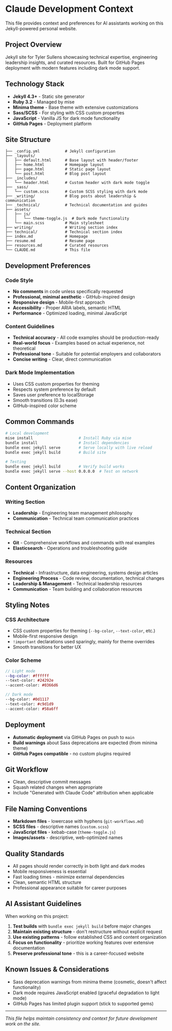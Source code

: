 # Claude Development Context

This file provides context and preferences for AI assistants working on this Jekyll-powered personal website.

## Project Overview

Jekyll site for Tyler Sullens showcasing technical expertise, engineering leadership insights, and curated resources. Built for GitHub Pages deployment with modern features including dark mode support.

## Technology Stack

- **Jekyll 4.3+** - Static site generator
- **Ruby 3.2** - Managed by mise
- **Minima theme** - Base theme with extensive customizations
- **Sass/SCSS** - For styling with CSS custom properties
- **JavaScript** - Vanilla JS for dark mode functionality
- **GitHub Pages** - Deployment platform

## Site Structure

```
├── _config.yml           # Jekyll configuration
├── _layouts/
│   ├── default.html      # Base layout with header/footer
│   ├── home.html         # Homepage layout
│   ├── page.html         # Static page layout
│   └── post.html         # Blog post layout
├── _includes/
│   └── header.html       # Custom header with dark mode toggle
├── _sass/
│   └── custom.scss       # Custom SCSS styling with dark mode
├── _writing/             # Blog posts about leadership & communication
├── _technical/           # Technical documentation and guides
├── assets/
│   ├── js/
│   │   └── theme-toggle.js  # Dark mode functionality
│   └── main.scss         # Main stylesheet
├── writing/              # Writing section index
├── technical/            # Technical section index
├── index.md              # Homepage
├── resume.md             # Resume page
├── resources.md          # Curated resources
└── CLAUDE.md             # This file
```

## Development Preferences

### Code Style
- **No comments** in code unless specifically requested
- **Professional, minimal aesthetic** - GitHub-inspired design
- **Responsive design** - Mobile-first approach
- **Accessibility** - Proper ARIA labels, semantic HTML
- **Performance** - Optimized loading, minimal JavaScript

### Content Guidelines
- **Technical accuracy** - All code examples should be production-ready
- **Real-world focus** - Examples based on actual experience, not theoretical
- **Professional tone** - Suitable for potential employers and collaborators
- **Concise writing** - Clear, direct communication

### Dark Mode Implementation
- Uses CSS custom properties for theming
- Respects system preference by default
- Saves user preference to localStorage
- Smooth transitions (0.3s ease)
- GitHub-inspired color scheme

## Common Commands

```bash
# Local development
mise install                    # Install Ruby via mise
bundle install                  # Install dependencies
bundle exec jekyll serve        # Serve locally with live reload
bundle exec jekyll build        # Build site

# Testing
bundle exec jekyll build        # Verify build works
bundle exec jekyll serve --host 0.0.0.0  # Test on network
```

## Content Organization

### Writing Section
- **Leadership** - Engineering team management philosophy
- **Communication** - Technical team communication practices

### Technical Section  
- **Git** - Comprehensive workflows and commands with real examples
- **Elasticsearch** - Operations and troubleshooting guide

### Resources
- **Technical** - Infrastructure, data engineering, systems design articles
- **Engineering Process** - Code review, documentation, technical changes
- **Leadership & Management** - Technical leadership resources
- **Communication** - Team building and collaboration resources

## Styling Notes

### CSS Architecture
- CSS custom properties for theming (`--bg-color`, `--text-color`, etc.)
- Mobile-first responsive design
- `!important` declarations used sparingly, mainly for theme overrides
- Smooth transitions for better UX

### Color Scheme
```scss
// Light mode
--bg-color: #ffffff
--text-color: #24292e  
--accent-color: #0366d6

// Dark mode  
--bg-color: #0d1117
--text-color: #c9d1d9
--accent-color: #58a6ff
```

## Deployment

- **Automatic deployment** via GitHub Pages on push to `main`
- **Build warnings** about Sass deprecations are expected (from minima theme)
- **GitHub Pages compatible** - no custom plugins required

## Git Workflow

- Clean, descriptive commit messages
- Squash related changes when appropriate
- Include "Generated with Claude Code" attribution when applicable

## File Naming Conventions

- **Markdown files** - lowercase with hyphens (`git-workflows.md`)
- **SCSS files** - descriptive names (`custom.scss`)
- **JavaScript files** - kebab-case (`theme-toggle.js`)
- **Images/assets** - descriptive, web-optimized names

## Quality Standards

- All pages should render correctly in both light and dark modes
- Mobile responsiveness is essential
- Fast loading times - minimize external dependencies
- Clean, semantic HTML structure
- Professional appearance suitable for career purposes

## AI Assistant Guidelines

When working on this project:

1. **Test builds** with `bundle exec jekyll build` before major changes
2. **Maintain existing structure** - don't restructure without explicit request
3. **Use existing patterns** - follow established CSS and content organization
4. **Focus on functionality** - prioritize working features over extensive documentation
5. **Preserve professional tone** - this is a career-focused website

## Known Issues & Considerations

- Sass deprecation warnings from minima theme (cosmetic, doesn't affect functionality)
- Dark mode requires JavaScript enabled (graceful degradation to light mode)
- GitHub Pages has limited plugin support (stick to supported gems)

---

*This file helps maintain consistency and context for future development work on the site.*

